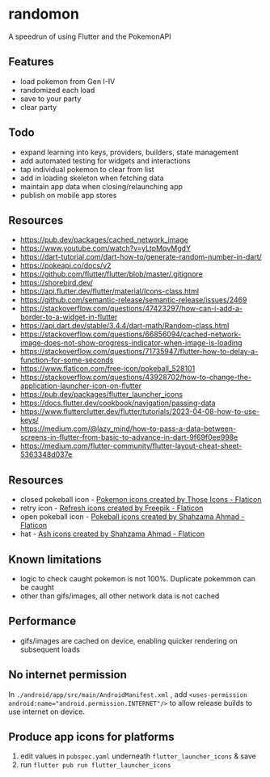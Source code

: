 # randomon
A speedrun of using Flutter and the PokemonAPI

## Features
- load pokemon from Gen I-IV
- randomized each load
- save to your party
- clear party

## Todo
- expand learning into keys, providers, builders, state 
management
- add automated testing for widgets and interactions
- tap individual pokemon to clear from list
- add in loading skeleton when fetching data
- maintain app data when closing/relaunching app
- publish on mobile app stores


## Resources

- https://pub.dev/packages/cached_network_image
- https://www.youtube.com/watch?v=yLtpMqvMgdY
- https://dart-tutorial.com/dart-how-to/generate-random-number-in-dart/
- https://pokeapi.co/docs/v2
- https://github.com/flutter/flutter/blob/master/.gitignore
- https://shorebird.dev/
- https://api.flutter.dev/flutter/material/Icons-class.html
- https://github.com/semantic-release/semantic-release/issues/2469
- https://stackoverflow.com/questions/47423297/how-can-i-add-a-border-to-a-widget-in-flutter
- https://api.dart.dev/stable/3.4.4/dart-math/Random-class.html
- https://stackoverflow.com/questions/66856094/cached-network-image-does-not-show-progress-indicator-when-image-is-loading
- https://stackoverflow.com/questions/71735947/flutter-how-to-delay-a-function-for-some-seconds
- https://www.flaticon.com/free-icon/pokeball_528101
- https://stackoverflow.com/questions/43928702/how-to-change-the-application-launcher-icon-on-flutter
- https://pub.dev/packages/flutter_launcher_icons
- https://docs.flutter.dev/cookbook/navigation/passing-data
- https://www.flutterclutter.dev/flutter/tutorials/2023-04-08-how-to-use-keys/
- https://medium.com/@lazy_mind/how-to-pass-a-data-between-screens-in-flutter-from-basic-to-advance-in-dart-9f69f0ee998e
- https://medium.com/flutter-community/flutter-layout-cheat-sheet-5363348d037e

## Resources

- closed pokeball icon - <a href="https://www.flaticon.com/free-icons/pokemon" title="pokemon icons">Pokemon icons created by Those Icons - Flaticon</a>
- retry icon - <a href="https://www.flaticon.com/free-icons/refresh" title="refresh icons">Refresh icons created by Freepik - Flaticon</a>
- open pokeball icon - <a href="https://www.flaticon.com/free-icons/pokeball" title="pokeball icons">Pokeball icons created by Shahzama Ahmad - Flaticon</a>
- hat - <a href="https://www.flaticon.com/free-icons/ash" title="ash icons">Ash icons created by Shahzama Ahmad - Flaticon</a>


## Known limitations

- logic to check caught pokemon is not 100%. Duplicate pokemmon can be caught
- other than gifs/images, all other network data is not cached

## Performance
- gifs/images are cached on device, enabling quicker rendering on subsequent loads

## No internet permission
In `./android/app/src/main/AndroidManifest.xml`
, add `<uses-permission android:name="android.permission.INTERNET"/>` to allow release builds to use internet on device.

## Produce app icons for platforms
1. edit values in `pubspec.yaml` underneath `flutter_launcher_icons` & save
2. run `flutter pub run flutter_launcher_icons`




